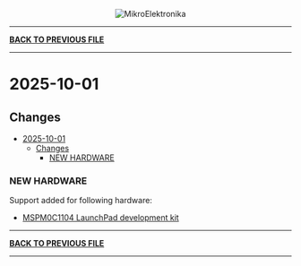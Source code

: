 <p align="center">
  <img src="http://www.mikroe.com/img/designs/beta/logo_small.png?raw=true" alt="MikroElektronika"/>
</p>

---

**[BACK TO PREVIOUS FILE](../changelog.md)**

---

# 2025-10-01

## Changes

- [2025-10-01](#2025-10-01)
  - [Changes](#changes)
    - [NEW HARDWARE](#new-hardware)

### NEW HARDWARE

Support added for following hardware:

+ [MSPM0C1104 LaunchPad development kit](https://www.ti.com/tool/LP-MSPM0C1104)

---

**[BACK TO PREVIOUS FILE](../changelog.md)**

---

